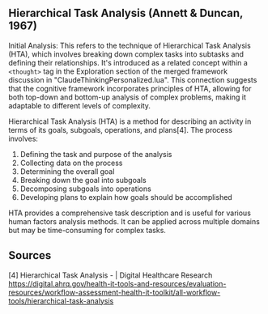 ## Hierarchical Task Analysis (Annett & Duncan, 1967)

Initial Analysis:
This refers to the technique of Hierarchical Task Analysis (HTA), which involves breaking down complex tasks into subtasks and defining their relationships. It's introduced as a related concept within a `<thought>` tag in the Exploration section of the merged framework discussion in "ClaudeThinkingPersonalized.lua". This connection suggests that the cognitive framework incorporates principles of HTA, allowing for both top-down and bottom-up analysis of complex problems, making it adaptable to different levels of complexity.

Hierarchical Task Analysis (HTA) is a method for describing an activity in terms of its goals, subgoals, operations, and plans[4]. The process involves:

1. Defining the task and purpose of the analysis
2. Collecting data on the process
3. Determining the overall goal
4. Breaking down the goal into subgoals
5. Decomposing subgoals into operations
6. Developing plans to explain how goals should be accomplished

HTA provides a comprehensive task description and is useful for various human factors analysis methods. It can be applied across multiple domains but may be time-consuming for complex tasks.

## Sources
[4] Hierarchical Task Analysis - | Digital Healthcare Research https://digital.ahrq.gov/health-it-tools-and-resources/evaluation-resources/workflow-assessment-health-it-toolkit/all-workflow-tools/hierarchical-task-analysis
